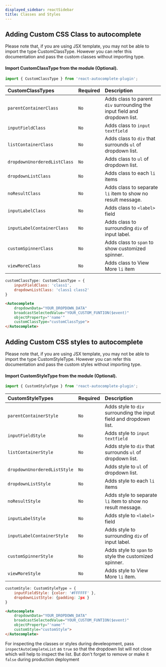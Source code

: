 ```yaml
---
displayed_sidebar: reactSidebar
title: Classes and Styles
---
```


## Adding Custom CSS Class to autocomplete

Please note that, if you are using JSX template, you may not be able to import the type CustomClassType. However you can refer this documentation and pass the custom classes without importing type.

#### Import CustomClassType from the module (Optional).

```js
import { CustomClassType } from 'react-autocomplete-plugin';
```

| CustomClassTypes              | Required    | Description |
| :--------                     | :-----------| :-----------|
| `parentContainerClass`        | `No` | Adds class to parent `div` surrounding the input field and dropdown list. |
| `inputFieldClass`             | `No` | Adds class to `input textfield`|
| `listContainerClass`          | `No` | Adds class to `div` that surrounds `ul` of dropdown list. |
| `dropdownUnorderedListClass`  | `No` | Adds class to `ul` of dropdown list. |
| `dropdownListClass`           | `No` | Adds class to each `li` items|
| `noResultClass`               | `No` | Adds class to separate `li` item to show no result message. |
| `inputLabelClass`             | `No` | Adds class to `<label>` field |
| `inputLabelContainerClass`    | `No` | Adds class to surrounding `div` of input label.|
| `customSpinnerClass`          | `No` | Adds class to `span` to show customized spinner.|
| `viewMoreClass`               | `No` | Adds class to View More `li` item |

```js
customClassType: CustomClassType = {
    inputFieldClass: 'class1',
    dropdownListClass: 'class1 class2'
}
```

```html
<Autocomplete
    dropdownData="YOUR_DROPDOWN_DATA"
    broadcastSelectedValue="YOUR_CUSTOM_FUNTION($event)"
    objectProperty="'name'"
    customClassType="customClassType">
</Autocomplete>
```

## Adding Custom CSS styles to autocomplete

Please note that, if you are using JSX template, you may not be able to import the type CustomStyleType. However you can refer this documentation and pass the custom styles without importing type.

#### Import CustomStyleType from the module (Optional).

```js
import { CustomStyleType } from 'react-autocomplete-plugin';
```

| CustomStyleTypes | Required | Description |
| :-------- | :-----------| :-----------|
| `parentContainerStyle`      | `No` | Adds style to `div` surrounding the input field and dropdown list. |
| `inputFieldStyle`      | `No` | Adds style to `input textfield`|
| `listContainerStyle`      | `No` | Adds style to `div` that surrounds `ul` of dropdown list. |
| `dropdownUnorderedListStyle`      | `No` | Adds style to `ul` of dropdown list. |
| `dropdownListStyle`      | `No` | Adds style to each `li` items|
| `noResultStyle`      | `No` | Adds style to separate `li` item to show no result message. |
| `inputLabelStyle`      | `No` | Adds style to `<label>` field |
| `inputLabelContainerStyle`    | `No` | Adds style to surrounding `div` of input label.|
| `customSpinnerStyle`          | `No` | Adds style to `span` to style the customized spinner.|
| `viewMoreStyle`      | `No` | Adds style to View More `li` item. |

```js
customStyle: CustomStyleType = {
    inputFieldStyle: {color: '#FFFFFF' },
    dropdownListStyle: {padding: 2px }
}
```

```html
<Autocomplete
    dropdownData="YOUR_DROPDOWN_DATA"
    broadcastSelectedValue="YOUR_CUSTOM_FUNTION($event)"
    objectProperty="'name'"
    customStyle="customStyle">
</Autocomplete>
```

For inspecting the classes or styles during develeopment, pass `inspectAutoCompleteList` as `true` so that the dropdown list will not close which will help to inspect the list. But don't forget to remove or make it `false` during production deployment
